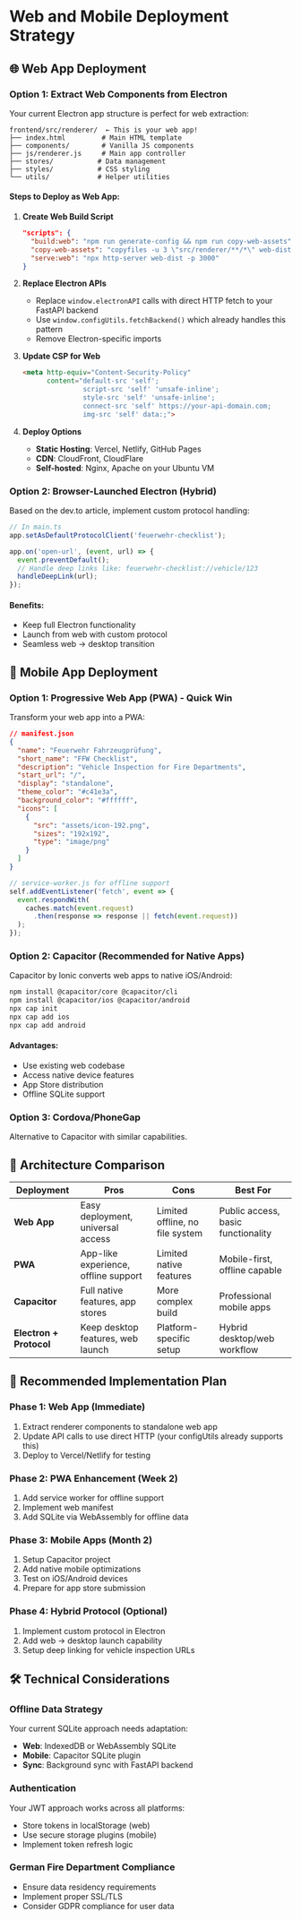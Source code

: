 # Web and Mobile Deployment Strategy

## 🌐 Web App Deployment

### Option 1: Extract Web Components from Electron
Your current Electron app structure is perfect for web extraction:

```
frontend/src/renderer/  ← This is your web app!
├── index.html         # Main HTML template
├── components/        # Vanilla JS components  
├── js/renderer.js     # Main app controller
├── stores/           # Data management
├── styles/           # CSS styling
└── utils/            # Helper utilities
```

#### Steps to Deploy as Web App:

1. **Create Web Build Script**
   ```json
   "scripts": {
     "build:web": "npm run generate-config && npm run copy-web-assets",
     "copy-web-assets": "copyfiles -u 3 \"src/renderer/**/*\" web-dist/",
     "serve:web": "npx http-server web-dist -p 3000"
   }
   ```

2. **Replace Electron APIs**
   - Replace `window.electronAPI` calls with direct HTTP fetch to your FastAPI backend
   - Use `window.configUtils.fetchBackend()` which already handles this pattern
   - Remove Electron-specific imports

3. **Update CSP for Web**
   ```html
   <meta http-equiv="Content-Security-Policy" 
         content="default-src 'self'; 
                  script-src 'self' 'unsafe-inline'; 
                  style-src 'self' 'unsafe-inline'; 
                  connect-src 'self' https://your-api-domain.com;
                  img-src 'self' data:;">
   ```

4. **Deploy Options**
   - **Static Hosting**: Vercel, Netlify, GitHub Pages
   - **CDN**: CloudFront, CloudFlare
   - **Self-hosted**: Nginx, Apache on your Ubuntu VM

### Option 2: Browser-Launched Electron (Hybrid)
Based on the dev.to article, implement custom protocol handling:

```typescript
// In main.ts
app.setAsDefaultProtocolClient('feuerwehr-checklist');

app.on('open-url', (event, url) => {
  event.preventDefault();
  // Handle deep links like: feuerwehr-checklist://vehicle/123
  handleDeepLink(url);
});
```

#### Benefits:
- Keep full Electron functionality
- Launch from web with custom protocol
- Seamless web → desktop transition

## 📱 Mobile App Deployment

### Option 1: Progressive Web App (PWA) - Quick Win
Transform your web app into a PWA:

```json
// manifest.json
{
  "name": "Feuerwehr Fahrzeugprüfung",
  "short_name": "FFW Checklist",
  "description": "Vehicle Inspection for Fire Departments",
  "start_url": "/",
  "display": "standalone",
  "theme_color": "#c41e3a",
  "background_color": "#ffffff",
  "icons": [
    {
      "src": "assets/icon-192.png",
      "sizes": "192x192",
      "type": "image/png"
    }
  ]
}
```

```javascript
// service-worker.js for offline support
self.addEventListener('fetch', event => {
  event.respondWith(
    caches.match(event.request)
      .then(response => response || fetch(event.request))
  );
});
```

### Option 2: Capacitor (Recommended for Native Apps)
Capacitor by Ionic converts web apps to native iOS/Android:

```bash
npm install @capacitor/core @capacitor/cli
npm install @capacitor/ios @capacitor/android
npx cap init
npx cap add ios
npx cap add android
```

#### Advantages:
- Use existing web codebase
- Access native device features
- App Store distribution
- Offline SQLite support

### Option 3: Cordova/PhoneGap
Alternative to Capacitor with similar capabilities.

## 🔄 Architecture Comparison

| Deployment | Pros | Cons | Best For |
|------------|------|------|----------|
| **Web App** | Easy deployment, universal access | Limited offline, no file system | Public access, basic functionality |
| **PWA** | App-like experience, offline support | Limited native features | Mobile-first, offline capable |
| **Capacitor** | Full native features, app stores | More complex build | Professional mobile apps |
| **Electron + Protocol** | Keep desktop features, web launch | Platform-specific setup | Hybrid desktop/web workflow |

## 🚀 Recommended Implementation Plan

### Phase 1: Web App (Immediate)
1. Extract renderer components to standalone web app
2. Update API calls to use direct HTTP (your configUtils already supports this)
3. Deploy to Vercel/Netlify for testing

### Phase 2: PWA Enhancement (Week 2)
1. Add service worker for offline support
2. Implement web manifest
3. Add SQLite via WebAssembly for offline data

### Phase 3: Mobile Apps (Month 2)
1. Setup Capacitor project
2. Add native mobile optimizations
3. Test on iOS/Android devices
4. Prepare for app store submission

### Phase 4: Hybrid Protocol (Optional)
1. Implement custom protocol in Electron
2. Add web → desktop launch capability
3. Setup deep linking for vehicle inspection URLs

## 🛠️ Technical Considerations

### Offline Data Strategy
Your current SQLite approach needs adaptation:
- **Web**: IndexedDB or WebAssembly SQLite
- **Mobile**: Capacitor SQLite plugin
- **Sync**: Background sync with FastAPI backend

### Authentication
Your JWT approach works across all platforms:
- Store tokens in localStorage (web)
- Use secure storage plugins (mobile)
- Implement token refresh logic

### German Fire Department Compliance
- Ensure data residency requirements
- Implement proper SSL/TLS
- Consider GDPR compliance for user data
